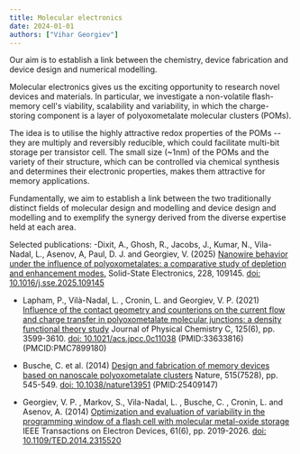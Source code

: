 ```yaml
---
title: Molecular electronics
date: 2024-01-01
authors: ["Vihar Georgiev"]
---
```


Our aim is to establish a link between the chemistry, device fabrication and device design and numerical modelling.

<!--more-->
Molecular electronics gives us the exciting opportunity to research novel devices and materials. In particular, we investigate a non-volatile flash-memory cell's viability, scalability and variability, in which the charge-storing component is a layer of polyoxometalate molecular clusters (POMs).

The idea is to utilise the highly attractive redox properties of the POMs -- they are multiply and reversibly reducible, which could facilitate multi-bit storage per transistor cell. The small size (~1nm) of the POMs and the variety of their structure, which can be controlled via chemical synthesis and determines their electronic properties, makes them attractive for memory applications.

Fundamentally, we aim to establish a link between the two traditionally distinct fields of molecular design and modelling and device design and modelling and to exemplify the synergy derived from the diverse expertise held at each area.

Selected publications:
-Dixit, A., Ghosh, R., Jacobs, J., Kumar, N., Vila-Nadal, L., Asenov, A, Paul, D. J. and Georgiev, V. (2025) [Nanowire behavior under the influence of polyoxometalates: a comparative study of depletion and enhancement modes.](https://eprints.gla.ac.uk/354949/) Solid-State Electronics, 228, 109145. [doi: 10.1016/j.sse.2025.109145](https://www.sciencedirect.com/science/article/pii/S0038110125000905?via%3Dihub)

- Lapham, P., Vilà-Nadal, L. , Cronin, L. and Georgiev, V. P. (2021) [Influence of the contact geometry and counterions on the current flow and charge transfer in polyoxometalate molecular junctions: a density functional theory study](https://pubs.acs.org/doi/10.1021/acs.jpcc.0c11038) Journal of Physical Chemistry C, 125(6), pp. 3599-3610. [doi: 10.1021/acs.jpcc.0c11038](https://pubs.acs.org/doi/10.1021/acs.jpcc.0c11038) (PMID:33633816) (PMCID:PMC7899180)

- Busche, C. et al. (2014) [Design and fabrication of memory devices based on nanoscale polyoxometalate clusters](https://www.nature.com/articles/nature13951) Nature, 515(7528), pp. 545-549. [doi: 10.1038/nature13951](https://www.nature.com/articles/nature13951) (PMID:25409147)

- Georgiev, V. P. , Markov, S., Vila-Nadal, L. , Busche, C. , Cronin, L.  and Asenov, A.  (2014) [Optimization and evaluation of variability in the programming window of a flash cell with molecular metal-oxide storage](https://eprints.gla.ac.uk/93558/) IEEE Transactions on Electron Devices, 61(6), pp. 2019-2026. [doi: 10.1109/TED.2014.2315520](https://eprints.gla.ac.uk/93558/)
